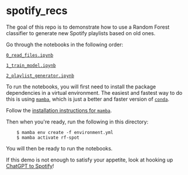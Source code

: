 # spotify_recs

The goal of this repo is to demonstrate how to use a Random Forest classifier to generate new Spotify playlists based on old ones. 

Go through the notebooks in the following order:

[`0_read_files.ipynb`](./0_read_files.ipynb)

[`1_train_model.ipynb`](./1_train_model.ipynb)

[`2_playlist_generator.ipynb`](./2_playlist_generator.ipynb)

To run the notebooks, you will first need to install the package dependencies in a virtual environment. The easiest and fastest way to do this is using [`mamba`](https://mamba.readthedocs.io/en/latest/index.html), which is just a better and faster version of [`conda`](https://docs.conda.io/en/latest/).

Follow the [installation instructions for `mamba`](https://mamba.readthedocs.io/en/latest/installation.html).

Then when you're ready, run the following in this directory:

        $ mamba env create -f environment.yml
        $ mamba activate rf-spot

You will then be ready to run the notebooks.

If this demo is not enough to satisfy your appetite, look at hooking up [ChatGPT to Spotify](https://jonathansoma.com/words/spotify-langchain-chatgpt.html)!
